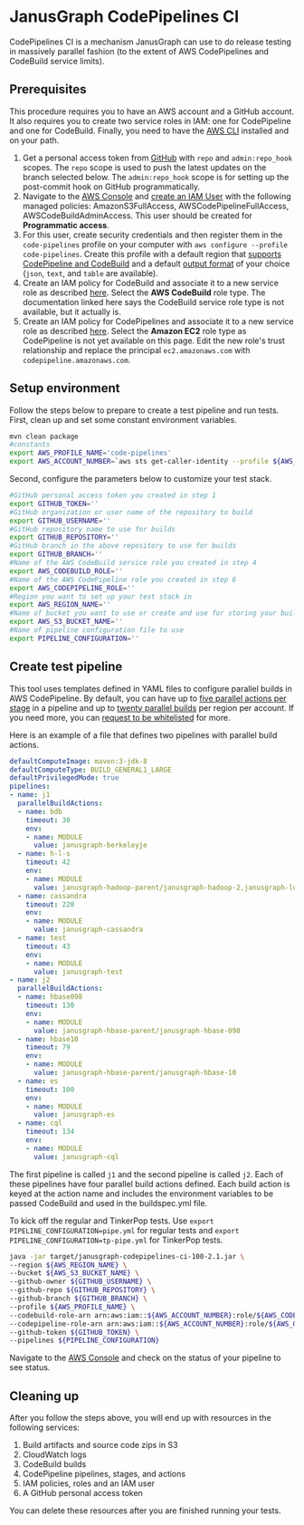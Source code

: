 # JanusGraph CodePipelines CI
CodePipelines CI is a mechanism JanusGraph can use to do release testing in massively
parallel fashion (to the extent of AWS CodePipelines and CodeBuild service limits).

## Prerequisites
This procedure requires you to have an AWS account and a GitHub account.
It also requires you to create two service roles in IAM: one for CodePipeline and
one for CodeBuild. Finally, you need to have the [AWS CLI](https://aws.amazon.com/cli/) installed and on your path.

1. Get a personal access token from [GitHub](https://github.com/settings/tokens) with `repo` and `admin:repo_hook` scopes.
The `repo` scope is used to push the latest updates on the branch selected below. The `admin:repo_hook` scope is for
setting up the post-commit hook on GitHub programmatically.
2. Navigate to the [AWS Console](https://console.aws.amazon.com) and
[create an IAM User](https://docs.aws.amazon.com/IAM/latest/UserGuide/id_users_create.html) with the following managed
policies: AmazonS3FullAccess, AWSCodePipelineFullAccess, AWSCodeBuildAdminAccess. This user should be created for
__Programmatic access__.
3. For this user, create security credentials and then register them in the `code-pipelines` profile on your computer
with `aws configure --profile code-pipelines`. Create this profile with a default region that
[supports CodePipeline and CodeBuild](https://aws.amazon.com/about-aws/global-infrastructure/regional-product-services/)
and a default [output format](https://docs.aws.amazon.com/cli/latest/userguide/controlling-output.html#controlling-output-format)
of your choice (`json`, `text`, and `table` are available).
4. Create an IAM policy for CodeBuild and associate it to a new service role as described
[here](https://docs.aws.amazon.com/codebuild/latest/userguide/setting-up.html#setting-up-service-role). Select the
__AWS CodeBuild__ role type. The documentation linked here says the CodeBuild service role type is not available, but
it actually is.
5. Create an IAM policy for CodePipelines and associate it to a new service role as described
[here](https://docs.aws.amazon.com/codepipeline/latest/userguide/iam-identity-based-access-control.html#view-default-service-role-policy).
Select the __Amazon EC2__ role type as CodePipeline is not yet available on this page. Edit the new role's trust
relationship and replace the principal `ec2.amazonaws.com` with `codepipeline.amazonaws.com`.

## Setup environment
Follow the steps below to prepare to create a test pipeline and run tests. First, clean up and set some constant
environment variables.

```bash
mvn clean package
#constants
export AWS_PROFILE_NAME='code-pipelines'
export AWS_ACCOUNT_NUMBER=`aws sts get-caller-identity --profile ${AWS_PROFILE_NAME} --output text | cut -f1`
```

Second, configure the parameters below to customize your test stack.

```bash
#GitHub personal access token you created in step 1
export GITHUB_TOKEN=''
#GitHub organization or user name of the repository to build
export GITHUB_USERNAME=''
#GitHub repository name to use for builds
export GITHUB_REPOSITORY=''
#GitHub branch in the above repository to use for builds
export GITHUB_BRANCH=''
#Name of the AWS CodeBuild service role you created in step 4
export AWS_CODEBUILD_ROLE=''
#Name of the AWS CodePipeline role you created in step 6
export AWS_CODEPIPELINE_ROLE=''
#Region you want to set up your test stack in
export AWS_REGION_NAME=''
#Name of bucket you want to use or create and use for storing your build artifacts.
export AWS_S3_BUCKET_NAME=''
#Name of pipeline configuration file to use
export PIPELINE_CONFIGURATION=''
```

## Create test pipeline
This tool uses templates defined in YAML files to configure parallel builds in AWS CodePipeline. By default,
you can have up to [five parallel actions per stage](https://docs.aws.amazon.com/codepipeline/latest/userguide/limits.html)
in a pipeline and up to [twenty parallel builds](https://docs.aws.amazon.com/codebuild/latest/userguide/limits.html#limits-builds)
per region per account. If you need more, you can
[request to be whitelisted](https://docs.aws.amazon.com/general/latest/gr/aws_service_limits.html) for more.

Here is an example of a file that defines two pipelines with parallel build actions.

```yaml
defaultComputeImage: maven:3-jdk-8
defaultComputeType: BUILD_GENERAL1_LARGE
defaultPrivilegedMode: true
pipelines:
- name: j1
  parallelBuildActions:
  - name: bdb
    timeout: 30
    env:
    - name: MODULE
      value: janusgraph-berkeleyje
  - name: h-l-s
    timeout: 42
    env:
    - name: MODULE
      value: janusgraph-hadoop-parent/janusgraph-hadoop-2,janusgraph-lucene,janusgraph-solr
  - name: cassandra
    timeout: 220
    env:
    - name: MODULE
      value: janusgraph-cassandra
  - name: test
    timeout: 43
    env:
    - name: MODULE
      value: janusgraph-test
- name: j2
  parallelBuildActions:
  - name: hbase098
    timeout: 130
    env:
    - name: MODULE
      value: janusgraph-hbase-parent/janusgraph-hbase-098
  - name: hbase10
    timeout: 79
    env:
    - name: MODULE
      value: janusgraph-hbase-parent/janusgraph-hbase-10
  - name: es
    timeout: 100
    env:
    - name: MODULE
      value: janusgraph-es
  - name: cql
    timeout: 134
    env:
    - name: MODULE
      value: janusgraph-cql
```
The first pipeline is called `j1` and the second pipeline is called `j2`. Each of these pipelines have four
parallel build actions defined. Each build action is keyed at the action name and includes the environment
variables to be passed CodeBuild and used in the buildspec.yml file.

To kick off the regular and TinkerPop tests. Use `export PIPELINE_CONFIGURATION=pipe.yml` for regular tests
and `export PIPELINE_CONFIGURATION=tp-pipe.yml` for TinkerPop tests.

```bash
java -jar target/janusgraph-codepipelines-ci-100-2.1.jar \
--region ${AWS_REGION_NAME} \
--bucket ${AWS_S3_BUCKET_NAME} \
--github-owner ${GITHUB_USERNAME} \
--github-repo ${GITHUB_REPOSITORY} \
--github-branch ${GITHUB_BRANCH} \
--profile ${AWS_PROFILE_NAME} \
--codebuild-role-arn arn:aws:iam::${AWS_ACCOUNT_NUMBER}:role/${AWS_CODEBUILD_ROLE} \
--codepipeline-role-arn arn:aws:iam::${AWS_ACCOUNT_NUMBER}:role/${AWS_CODEPIPELINE_ROLE} \
--github-token ${GITHUB_TOKEN} \
--pipelines ${PIPELINE_CONFIGURATION}
```

Navigate to the [AWS Console](https://console.aws.amazon.com/codepipeline) and check on the status of your pipeline to see status.

## Cleaning up
After you follow the steps above, you will end up with resources in the following services:
1. Build artifacts and source code zips in S3
2. CloudWatch logs
3. CodeBuild builds
4. CodePipeline pipelines, stages, and actions
5. IAM policies, roles and an IAM user
6. A GitHub personal access token

You can delete these resources after you are finished running your tests.
